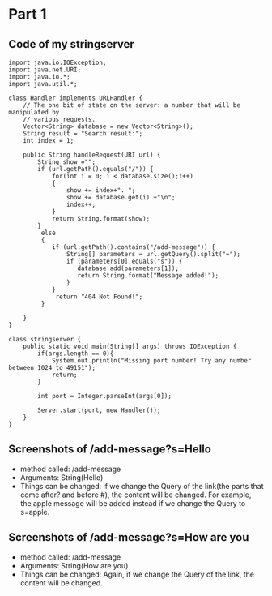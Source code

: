 # Part 1
## Code of my stringserver
```
import java.io.IOException;
import java.net.URI;
import java.io.*;
import java.util.*;

class Handler implements URLHandler {
    // The one bit of state on the server: a number that will be manipulated by
    // various requests.
    Vector<String> database = new Vector<String>();
    String result = "Search result:";
    int index = 1;
    
    public String handleRequest(URI url) {
        String show ="";
        if (url.getPath().equals("/")) {
            for(int i = 0; i < database.size();i++)
            {
                show += index+". ";
                show += database.get(i) +"\n";
                index++;
            }
            return String.format(show);
        } 
         else 
         {
            if (url.getPath().contains("/add-message")) {
                String[] parameters = url.getQuery().split("=");
                if (parameters[0].equals("s")) {
                   database.add(parameters[1]);
                   return String.format("Message added!");
                }
            }
             return "404 Not Found!";
         } 
        
    }
}

class stringserver {
    public static void main(String[] args) throws IOException {
        if(args.length == 0){
            System.out.println("Missing port number! Try any number between 1024 to 49151");
            return;
        }

        int port = Integer.parseInt(args[0]);

        Server.start(port, new Handler());
    }
} 
```
## Screenshots of /add-message?s=Hello

* method called: /add-message
* Arguments: String(Hello)
* Things can be changed: if we change the Query of the link(the parts that come after? and before #), the content will be changed.
For example, the apple message will be added instead if we change the Query to s=apple.

## Screenshots of /add-message?s=How are you

* method called: /add-message
* Arguments: String(How are you)
* Things can be changed: Again, if we change the Query of the link, the content will be changed.
